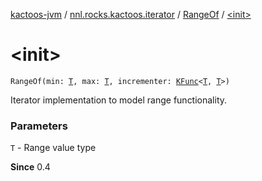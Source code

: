 [kactoos-jvm](../../index.md) / [nnl.rocks.kactoos.iterator](../index.md) / [RangeOf](index.md) / [&lt;init&gt;](./-init-.md)

# &lt;init&gt;

`RangeOf(min: `[`T`](index.md#T)`, max: `[`T`](index.md#T)`, incrementer: `[`KFunc`](../../nnl.rocks.kactoos/-k-func.md)`<`[`T`](index.md#T)`, `[`T`](index.md#T)`>)`

Iterator implementation to model range functionality.

### Parameters

`T` - Range value type

**Since**
0.4

